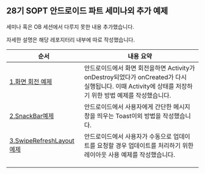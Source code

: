 ## 28기 SOPT 안드로이드 파트 세미나외 추가 예제

세미나 혹은 OB 세션에서 다루지 못한 내용 추가했습니다.

자세한 설명은 해당 레포지터리 내부에 따로 작성했습니다.

| 순서                                                         | 내용 요약                                                    |
| ------------------------------------------------------------ | ------------------------------------------------------------ |
| [1.화면 회전 예제](../../tree/main/1.ScreenRotationExample)      | 안드로이드에서 화면 회전을하면 Activity가 onDestroy되었다가 onCreated가 다시<br>실행됩니다. 이때 Activity에 상태를 저장하기 위한 방법 예제를 작성했습니다. |
| [2.SnackBar예제](../../tree/main/2.SnackBarExample)              | 안드로이드에서 사용자에게 간단한 메시지 창을 띄우는 Toast이외 방법을 작성했습니다. |
| [3.SwipeRefreshLayout 예제](../../tree/main/3.SwipeRefreshLayoutExample) | 안드로이드에서 사용자가 수동으로 업데이트를 요청할 경우 업데이트를 처리하기 위한 레이아웃 사용 예제를 작성했습니다. |
|                                                              |                                                              |
|                                                              |                                                              |
|                                                              |                                                              |

